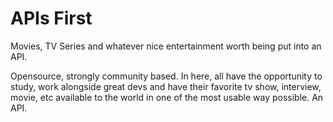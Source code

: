 # APIs First
Movies, TV Series and whatever nice entertainment worth being put into an API.

Opensource, strongly community based. In here, all have the opportunity to study, work alongside great devs and have their favorite tv
show, interview, movie, etc available to the world in one of the most usable way possible. An API. 
